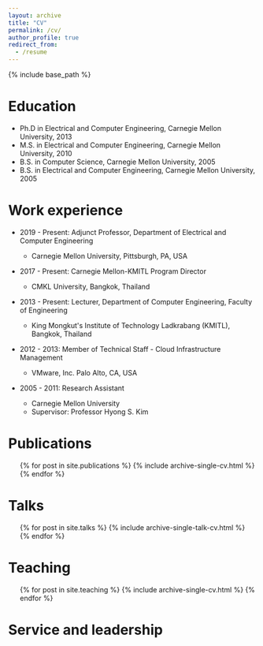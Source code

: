 ```yaml
---
layout: archive
title: "CV"
permalink: /cv/
author_profile: true
redirect_from:
  - /resume
---
```


{% include base_path %}

Education
======
* Ph.D in Electrical and Computer Engineering, Carnegie Mellon University, 2013
* M.S. in Electrical and Computer Engineering, Carnegie Mellon University, 2010
* B.S. in Computer Science, Carnegie Mellon University, 2005
* B.S. in Electrical and Computer Engineering, Carnegie Mellon University, 2005

Work experience
======
* 2019 - Present: Adjunct Professor, Department of Electrical and Computer Engineering
  * Carnegie Mellon University, Pittsburgh, PA, USA

* 2017 - Present: Carnegie Mellon-KMITL Program Director
  * CMKL University, Bangkok, Thailand

* 2013 - Present: Lecturer, Department of Computer Engineering, Faculty of Engineering
  * King Mongkut's Institute of Technology Ladkrabang (KMITL), Bangkok, Thailand

* 2012 - 2013: Member of Technical Staff - Cloud Infrastructure Management
  * VMware, Inc. Palo Alto, CA, USA

* 2005 - 2011: Research Assistant
  * Carnegie Mellon University
  * Supervisor: Professor Hyong S. Kim
  
Publications
======
  <ul>{% for post in site.publications %}
    {% include archive-single-cv.html %}
  {% endfor %}</ul>
  
Talks
======
  <ul>{% for post in site.talks %}
    {% include archive-single-talk-cv.html %}
  {% endfor %}</ul>
  
Teaching
======
  <ul>{% for post in site.teaching %}
    {% include archive-single-cv.html %}
  {% endfor %}</ul>
  
Service and leadership
======

